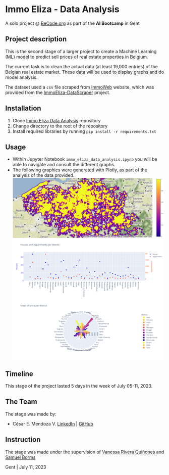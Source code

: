 # Immo Eliza - Data Analysis

A solo project @ [BeCode.org](https://becode.org/) as part of the **AI Bootcamp** in Gent

## Project description

This is the second stage of a larger project to create a Machine Learning (ML) model to predict sell prices of real estate properties in Belgium.

The current task is to clean the actual data (at least 19,000 entries) of the Belgian real estate market. These data will be used to display graphs and do model analysis.

The dataset used a `csv` file scraped from [ImmoWeb](https://www.immoweb.be/en) website, which was provided from the  [ImmoEliza-DataScraper](https://github.com/vitaly-shalem/ImmoEliza-DataScraper) project.

## Installation

1. Clone [Immo Eliza Data Analysis](https://github.com/mendoce24/immo-eliza-data-analysis) repository
2. Change directory to the root of the repository
3. Install required libraries by running `pip install -r requirements.txt`

## Usage

- Within Jupyter Notebook  `immo_eliza_data_analysis.ipynb` you will be able to navigate and consult the different graphs.
- The following graphics were generated with Plotly, as part of the analysis of the data provided.
![Map Belgium](data/map.png)
![Amount Properties](data/Plot_amount_properties_per_district.png)
![Price District](data/Plot_mean_price_per_district.png)

## Timeline

This stage of the project lasted 5 days in the week of July 05-11, 2023.

## The Team

The stage was made by:

- César E. Mendoza V. [LinkedIn](https://www.linkedin.com/in/mendoce24/) | [GitHub](https://github.com/mendoce24)

## Instruction

The stage was made under the supervision of [Vanessa Rivera Quiñones](https://www.linkedin.com/in/vriveraq/) and [Samuel Borms](https://www.linkedin.com/in/sam-borms/?originalSubdomain=be)

Gent | July 11, 2023
